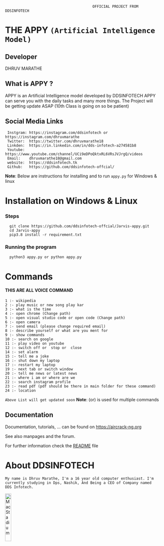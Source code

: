                                             OFFICIAL PROJECT FROM DDSINFOTECH 
                                            
# THE APPY `(Artificial Intelligence Model)`

## Developer 
   DHRUV MARATHE 
## What is APPY ?

APPY is an Artificial Intelligence model developed by DDSINFOTECH 
APPY can serve you with the daily tasks and many more things.
The Project will be getting update ASAP (10th Class is going on so be patient)

## Social Media	Links 			

     Instgram: https://instagram.com/ddsinfotech or https://instagram.com/dhruvmarathe
     Twitter:  https://twitter.com/dhruvmarathe18
     Linkden:  https://in.linkedin.com/in/dds-infotech-a274581b8
     Youtube:  https://www.youtube.com/channel/UCi9eDPoQktxRL6VRsJVJrgQ/videos
     Email:    dhruvmarathe18@gmail.com  
     website:  https://ddsinfotech.tk
     Github:   https://github.com/ddsinfotech-offcial/





**Note**: Below are instructions for installing and to run `appy.py` for Windows & linux

# Installation on Windows & Linux
### Steps
      git clone https://github.com/ddsinfotech-offcial/Jarvis-appy.git
      cd Jarvis-appy
      pip3.8 install -r requirement.txt
### Running the program
      python3 appy.py or python appy.py

# Commands

   #### THIS ARE ALL VOICE COMMAND

    1 :- wikipedia
    2 :- play music or new song play kar
    3 :- what is the time
    4 :- open chrome (Change path) 
    5 :- open visual studio code or open code (Change path)
    6 :- open camera
    7 :- send email (please change required email)
    8 :- describe yourself or what are you ment for
    9 :- show commands
    10 :- search on google
    11 :- play video on youtube
    12 :- switch off or  stop or  close 
    14 :- set alarm
    15 :- tell me a joke
    16 :- shut down my laptop
    17 :- restart my laptop
    19 :- next tab or switch window
    20 :- tell me news or latest news
    21 :- where i am or where are we
    22 :- search instagram profile  
    23 :- read pdf (pdf should be there in main folder for these command)
    24 :- location
 
`Above List will get updated soon`
 **Note**: (or) is used for multiple commands 


## Documentation


Documentation, tutorials, ... can be found on https://aircrack-ng.org

See also manpages and the forum.

For further information check the [README](README) file

# About DDSINFOTECH
    My name is Dhruv Marathe, I'm a 16 year old computer enthusiast. I'm currently studying in Dps, Nashik, And Being a CEO of Company named DDS Infotech.

<a href="https://ddsinfotech.tk/"><img src="https://ddsinfotech.tk/Logo.jpg" alt="MacStadium" width="20%" height="20%">









